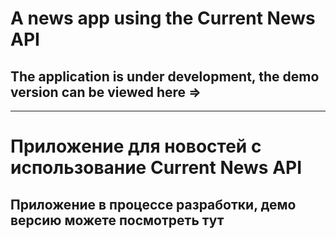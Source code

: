 # A news app using the Current News API
## The application is under development, the demo version can be viewed here => 
---
# Приложение для новостей с использование Current News API
## Приложение в процессе разработки, демо версию можете посмотреть тут
